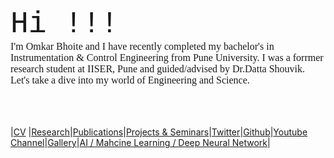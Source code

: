 <html>
<meta name="viewport" content="width=device-width, initial-scale=1">
<body>
  <font size="50" style="font-family:courier;" >Hi !!!  </font> 
 <br>
<font size="3" style="font-family:Comic Sans MS;" > I'm Omkar Bhoite and I have recently completed my bachelor's in Instrumentation & Control Engineering from Pune University. I was a forrmer research student at IISER, Pune and guided/advised by Dr.Datta Shouvik.</font> <br>
<font size="3" style="font-family:Comic Sans MS;" > Let's take a dive into my world of Engineering and Science.</font> <br> <br>
</body>
</html>
<br>
<br>
  
|[CV](https://github.com/omkarbhoite25/Doc/raw/master/Omkar_CV.pdf) |[Research](r.md)|[Publications](p.md)|[Projects & Seminars](pro.md)|[Twitter](https://twitter.com/Omkar64737805)|[Github](https://github.com/omkarbhoite25)|[Youtube Channel](https://youtu.be/Oq8lbSNIXAg)|[Gallery](g.md)|[AI / Mahcine Learning / Deep Neural Network](ai.md)|


